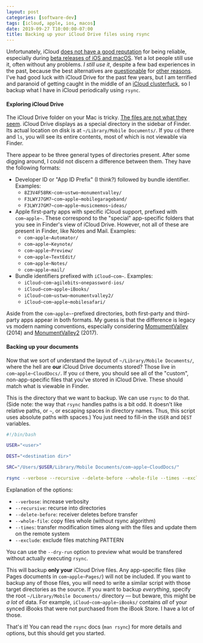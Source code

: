 ```yaml
---
layout: post
categories: [software-dev]
tags: [icloud, apple, ios, macos]
date: 2019-09-27 T10:00:00-07:00
title: Backing up your iCloud Drive files using rsync
---
```


Unfortunately, iCloud [does not have a good reputation](https://mjtsai.com/blog/2019/07/23/trusting-icloud-drive/) for being reliable, especially during [beta releases of iOS and macOS](https://mjtsai.com/blog/2019/07/11/icloud-data-loss-with-macos-10-15-and-ios-13-betas/). Yet a lot people still use it, often without any problems. *I still use it*, despite a few bad experiences in the past, because the best alternatives are [questionable](https://www.drop-dropbox.com) for [other reasons](https://www.theregister.co.uk/2016/05/26/dropbox_kernel_access/). I've had good luck with iCloud Drive for the past few years, but I am terrified and paranoid of getting caught in the middle of an [iCloud clusterfuck](https://furbo.org/2019/09/04/icloud-clusterfuck/), so I backup what I have in iCloud periodically using `rsync`.

<!--excerpt-->

#### Exploring iCloud Drive

The iCloud Drive folder on your Mac is tricky. [The files are not what they seem](https://www.youtube.com/watch?v=mbi7rq-TSk8&feature=youtu.be&t=110). iCloud Drive displays as a special directory in the sidebar of Finder. Its actual location on disk is at `~/Library/Mobile Documents/`. If you `cd` there and `ls`, you will see its entire contents, most of which is not viewable via Finder.

There appear to be three general types of directories present. After some digging around, I could not discern a difference between them. They have the following formats:

- Developer ID or "App ID Prefix" (I think?) followed by bundle identifier. Examples:
    - `8Z3V4F58RK~com~ustwo~monumentvalley/`
    - `F3LWYJ7GM7~com~apple~mobilegarageband/`
    - `F3LWYJ7GM7~com~apple~musicmemos~ideas/`
- Apple first-party apps with specific iCloud support, prefixed with `com~apple~`. These correspond to the "special" app-specific folders that you see in Finder's view of iCloud Drive. However, not all of these are present in Finder, like Notes and Mail. Examples:
    - `com~apple~Automator/`
    - `com~apple~Keynote/`
    - `com~apple~Preview/`
    - `com~apple~TextEdit/`
    - `com~apple~Notes/`
    - `com~apple~mail/`
- Bundle identifiers prefixed with `iCloud~com~`. Examples:
    - `iCloud~com~agilebits~onepassword-ios/`
    - `iCloud~com~apple~iBooks/`
    - `iCloud~com~ustwo~monumentvalley2/`
    - `iCloud~com~apple~mobilesafari/`

Aside from the `com~apple~`-prefixed directories, both first-party and third-party apps appear in both formats. My guess is that the difference is legacy vs modern naming conventions, especially considering [MomumentValley](https://apps.apple.com/us/app/monument-valley/id728293409) (2014) and [MonumentValley2](https://apps.apple.com/us/app/monument-valley-2/id1187265767) (2017).

#### Backing up your documents

Now that we sort of understand the layout of `~/Library/Mobile Documents/`, where the hell are **our** iCloud Drive documents stored? Those live in `com~apple~CloudDocs/`. If you `cd` there, you should see all of the "custom", non-app-specific files that you've stored in iCloud Drive. These should match what is viewable in Finder.

This is the directory that we want to backup. We can use `rsync` to do that. (Side note: the way that `rsync` handles paths is a bit odd. It doesn't like relative paths, or `~`, or escaping spaces in directory names. Thus, this script uses absolute paths with spaces.) You just need to fill-in the `USER` and `DEST` variables.

```bash
#!/bin/bash

USER="<user>"

DEST="<destination dir>"

SRC="/Users/$USER/Library/Mobile Documents/com~apple~CloudDocs/"

rsync --verbose --recursive --delete-before --whole-file --times --exclude=".DS_Store" --exclude=".Trash/" "$SRC" "$DEST"
```

Explanation of the options:

- `--verbose`: increase verbosity
- `--recursive`: recurse into directories
- `--delete-before`: receiver deletes before transfer
- `--whole-file`: copy files whole (without rsync algorithm)
- `--times`: transfer modification times along with the files and update them on the remote system
- `--exclude`: exclude files matching PATTERN

You can use the `--dry-run` option to preview what would be transfered without actually executing `rsync`.

This will backup **only your** iCloud Drive files. Any app-specific files (like Pages documents in `com~apple~Pages/`) will not be included. If you want to backup any of those files, you will need to write a similar script with those target directories as the source. If you want to backup *everything*, specify the root `~/Library/Mobile Documents/` directory &mdash; but beware, this might be *a lot* of data. For example, `iCloud~com~apple~iBooks/` contains *all* of your synced iBooks that were not purchased from the iBook Store. I have a lot of those.

That's it! You can read the `rsync` docs (`man rsync`) for more details and options, but this should get you started.
